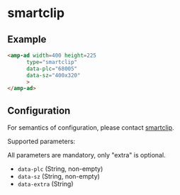 <!---
Copyright 2015 The AMP HTML Authors. All Rights Reserved.

Licensed under the Apache License, Version 2.0 (the "License");
you may not use this file except in compliance with the License.
You may obtain a copy of the License at

      http://www.apache.org/licenses/LICENSE-2.0

Unless required by applicable law or agreed to in writing, software
distributed under the License is distributed on an "AS-IS" BASIS,
WITHOUT WARRANTIES OR CONDITIONS OF ANY KIND, either express or implied.
See the License for the specific language governing permissions and
limitations under the License.
-->

# smartclip

## Example

```html
<amp-ad width=400 height=225
      type="smartclip"
      data-plc="68005"
      data-sz="400x320"
      >
</amp-ad>
```

## Configuration

For semantics of configuration, please contact [smartclip](adtech@smartclip.de).

Supported parameters:

All parameters are mandatory, only "extra" is optional.

- ```data-plc``` (String, non-empty)
- ```data-sz``` (String, non-empty)
- ```data-extra``` (String)
